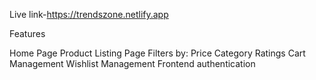 
Live link-https://trendszone.netlify.app


Features

Home Page
Product Listing Page
Filters by:
Price
Category
Ratings
Cart Management
Wishlist Management
Frontend authentication
